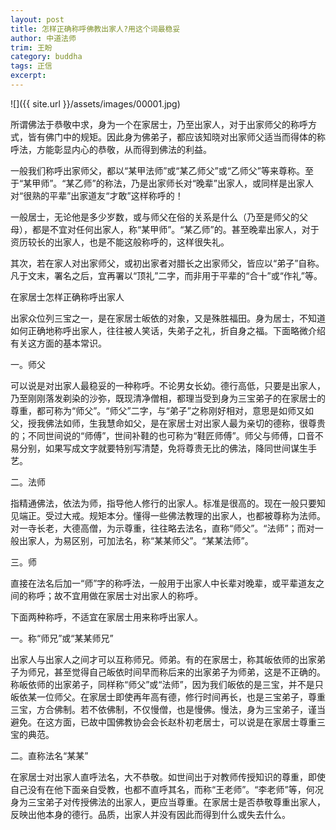 ```yaml
---
layout: post
title: 怎样正确称呼佛教出家人?用这个词最稳妥
author: 中道法师
trim: 王盼
category: buddha
tags: 正信
excerpt:
---
```


![]({{ site.url }}/assets/images/00001.jpg)

所谓佛法于恭敬中求，身为一个在家居士，乃至出家人，对于出家师父的称呼方式，皆有佛门中的规矩。因此身为佛弟子，都应该知晓对出家师父适当而得体的称呼法，方能彰显内心的恭敬，从而得到佛法的利益。

一般我们称呼出家师父，都以“某甲法师”或“某乙师父”或“乙师父”等来尊称。至于“某甲师”。“某乙师”的称法，乃是出家师长对“晚辈”出家人，或同样是出家人对“很熟的平辈”出家道友“才敢”这样称呼的！

一般居士，无论他是多少岁数，或与师父在俗的关系是什么（乃至是师父的父母），都是不宜对任何出家人，称“某甲师”。“某乙师”的。甚至晚辈出家人，对于资历较长的出家人，也是不能这般称呼的，这样很失礼。

其次，若在家人对出家师父，或初出家者对腊长之出家师父，皆应以“弟子”自称。凡于文末，署名之后，宜再署以“顶礼”二字，而非用于平辈的“合十”或“作礼”等。

在家居士怎样正确称呼出家人

出家众位列三宝之一，是在家居士皈依的对象，又是殊胜福田。身为居士，不知道如何正确地称呼出家人，往往被人笑话，失弟子之礼，折自身之福。下面略微介绍有关这方面的基本常识。

一。师父

可以说是对出家人最稳妥的一种称呼。不论男女长幼。德行高低，只要是出家人，乃至刚刚落发剃染的沙弥，既现清净僧相，都理当受到身为三宝弟子的在家居士的尊重，都可称为“师父”。“师父”二字，与“弟子”之称刚好相对，意思是如师又如父，授我佛法如师，生我慧命如父，是在家居士对出家人最为亲切的德称，很尊贵的；不同世间说的“师傅”，世间补鞋的也可称为“鞋匠师傅”。师父与师傅，口音不易分别，如果写成文字就要特别写清楚，免将尊贵无比的佛法，降同世间谋生手艺。

二。法师

指精通佛法，依法为师，指导他人修行的出家人。标准是很高的。现在一般只要知见端正。受过大戒。规矩本分。懂得一些佛法教理的出家人，也都被尊称为法师。对一寺长老，大德高僧，为示尊重，往往略去法名，直称“师父”。“法师”；而对一般出家人，为易区别，可加法名，称“某某师父”。“某某法师”。

三。师

直接在法名后加一“师”字的称呼法，一般用于出家人中长辈对晚辈，或平辈道友之间的称呼；故不宜用做在家居士对出家人的称呼。

下面两种称呼，不适宜在家居士用来称呼出家人。

一。称“师兄”或“某某师兄”

出家人与出家人之间才可以互称师兄。师弟。有的在家居士，称其皈依师的出家弟子为师兄，甚至觉得自己皈依时间早而称后来的出家弟子为师弟，这是不正确的。称皈依师的出家弟子，同样称“师父”或“法师”，因为我们皈依的是三宝，并不是只皈依某一位师父。在家居士即使再年高有德，修行时间再长，也是三宝弟子，尊重三宝，方合佛制。若不依佛制，不仅慢僧，也是慢佛。慢法，身为三宝弟子，谨当避免。在这方面，已故中国佛教协会会长赵朴初老居士，可以说是在家居士尊重三宝的典范。

二。直称法名“某某”

在家居士对出家人直呼法名，大不恭敬。如世间出于对教师传授知识的尊重，即使自己没有在他下面亲自受教，也都不直呼其名，而称“王老师”。“李老师”等，何况身为三宝弟子对传授佛法的出家人，更应当尊重。在家居士是否恭敬尊重出家人，反映出他本身的德行。品质，出家人并没有因此而得到什么或失去什么。
